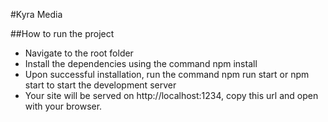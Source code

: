 #Kyra Media

##How to run the project

- Navigate to the root folder
- Install the dependencies using the command npm install
- Upon successful installation, run the command npm run start or npm start to start the development server
- Your site will be served on http://localhost:1234, copy this url and open with your browser.
